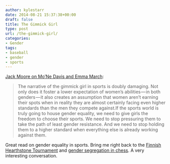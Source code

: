```yaml
---
author: kylestarr
date: 2014-08-21 15:37:38+00:00
draft: false
title: The Gimmick Girl
type: post
url: /the-gimmick-girl/
categories:
- Gender
tags:
- baseball
- gender
- sports
---
```


[Jack Moore on Mo’Ne Davis and Emma March](https://medium.com/the-cauldron/mone-davis-is-just-the-beginning-357bd054f391):

> The narrative of the gimmick girl in sports is doubly damaging. Not only does it foster a lower expectation of women’s abilities — in both genders — it also creates an assumption that women aren’t earning their spots when in reality they are almost certainly facing even higher standards than the men they compete against.If the sports world is truly going to house gender equality, we need to give girls the freedom to choose their sports. We need to stop pressuring them to take the path of least gender resistance. And we need to stop holding them to a higher standard when everything else is already working against them.

Great read on gender equality in sports. Bring me right back to the [Finnish Hearthstone Tournament](/2014/07/02/finnish-hearthstone-tournament-limited-to-male-participants/) and [gender segregation in chess](/2014/07/11/how-chess-shows-that-gender-segregation-in-esports-might-encourage-more-female-leagues/). A very interesting conversation.
